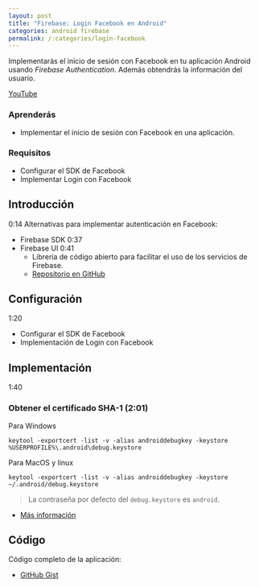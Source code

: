 ```yaml
---
layout: post
title: "Firebase: Login Facebook en Android"
categories: android firebase
permalink: /:categories/login-facebook
---
```


Implementarás el inicio de sesión con Facebook en tu aplicación Android usando *Firebase Authentication*. Además obtendrás la información del usuario.

[YouTube](https://www.youtube.com/watch?v=YO6Xx5glLPE)

### Aprenderás
* Implementar el inicio de sesión con Facebook en una aplicación.

### Requisitos
* Configurar el SDK de Facebook
* Implementar Login con Facebook

## Introducción
0:14 Alternativas para implementar autenticación en Facebook:
* Firebase SDK 0:37
* Firebase UI 0:41
    * Librería de código abierto para facilitar el uso de los servicios de Firebase.
    * [Repositorio en GitHub](https://github.com/firebase/FirebaseUI-Android)
        
## Configuración
1:20

* Configurar el SDK de Facebook
* Implementación de Login con Facebook

## Implementación
1:40

### Obtener el certificado SHA-1 (2:01)
Para Windows

```
keytool -exportcert -list -v -alias androiddebugkey -keystore %USERPROFILE%\.android\debug.keystore
```

Para MacOS y linux

```
keytool -exportcert -list -v -alias androiddebugkey -keystore ~/.android/debug.keystore
```

> La contraseña por defecto del `debug.keystore` es `android`.

* [Más información](https://developers.google.com/android/guides/client-auth)

## Código

Código completo de la aplicación:

* [GitHub Gist](https://gist.github.com/adanieldev/8c38122832535b20f4afc42c5b0b9366)